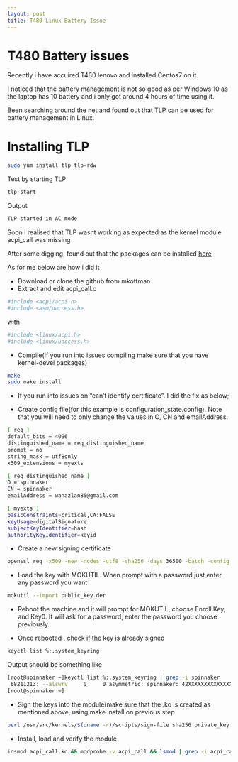 ```yaml
---
layout: post
title: T480 Linux Battery Issue
---
```


# T480 Battery issues

Recently i have accuired T480 lenovo and installed Centos7 on it.

I noticed that the battery management is not so good as per Windows 10 as the laptop has 10 battery and i only got around 4 hours of time using it.

Been searching around the net and found out that TLP can be used for battery management in Linux.

# Installing TLP

```sh
sudo yum install tlp tlp-rdw
```

Test by starting TLP
```sh
tlp start
```
Output

```sh
TLP started in AC mode
```

Soon i realised that TLP wasnt working as expected as the kernel module acpi_call was missing

After some digging, found out that the packages can be installed [here](https://github.com/mkottman/acpi_call)

As for me below are how i did it

- Download or clone the github from mkottman
- Extract and edit acpi_call.c

```sh
#include <acpi/acpi.h>
#include <asm/uaccess.h>
```

with

```sh
#include <linux/acpi.h>
#include <linux/uaccess.h>
```
- Compile(If you run into issues compiling make sure that you have kernel-devel packages)

```sh
make
sudo make install
```

- If you run into issues on “can’t identify certificate”. I did the fix as below;

- Create config file(for this example is configuration_state.config). Note that you will need to only change the values in O, CN and emailAddress.

```sh
[ req ]
default_bits = 4096
distinguished_name = req_distinguished_name
prompt = no
string_mask = utf8only
x509_extensions = myexts

[ req_distinguished_name ]
O = spinnaker
CN = spinnaker
emailAddress = wanazlan85@gmail.com

[ myexts ]
basicConstraints=critical,CA:FALSE
keyUsage=digitalSignature
subjectKeyIdentifier=hash
authorityKeyIdentifier=keyid
```

- Create a new signing certificate
```sh
openssl req -x509 -new -nodes -utf8 -sha256 -days 36500 -batch -config configuration_file.config -outform DER -out public_key.der -keyout private_key.priv
```
-  Load the key with MOKUTIL. When prompt with a password just enter any password you want

```sh
mokutil --import public_key.der
```
- Reboot the machine and it will prompt for MOKUTIL, choose Enroll Key, and Key0. It will ask for a password, enter the password you choose previously.

- Once rebooted , check if the key is already signed
```sh
keyctl list %:.system_keyring
```
Output should be something like

```sh
[root@spinnaker ~]keyctl list %:.system_keyring | grep -i spinnaker
 68211213: --alswrv     0     0 asymmetric: spinnaker: 42XXXXXXXXXXXXXXXXXXXXXXXXX
[root@spinnaker ~]
```
- Sign the keys into the module(make sure that the .ko is created as mentioned above, using make install on previous step

```sh
perl /usr/src/kernels/$(uname -r)/scripts/sign-file sha256 private_key.priv public_key.der acpi_call.ko
```
-  Install, load and verify the module

```sh
insmod acpi_call.ko && modprobe -v acpi_call && lsmod | grep -i acpi_call
```
